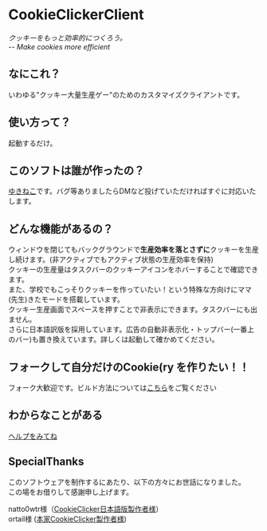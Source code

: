 # CookieClickerClient
*クッキーをもっと効率的につくろう。*  
*-- Make cookies more efficient*  
  
## なにこれ？
いわゆる"クッキー大量生産ゲー"のためのカスタマイズクライアントです。  
  
## 使い方って？
起動するだけ。  
  
## このソフトは誰が作ったの？
[ゆきねこ](https://twitter.com/hideki_0403)です。バグ等ありましたらDMなど投げていただければすぐに対応いたします。
  
## どんな機能があるの？
ウィンドウを閉じてもバックグラウンドで**生産効率を落とさずに**クッキーを生産し続けます。(非アクティブでもアクティブ状態の生産効率を保持)  
クッキーの生産量はタスクバーのクッキーアイコンをホバーすることで確認できます。  
また、学校でもこっそりクッキーを作っていたい！という特殊な方向けにママ(先生)きたモードを搭載しています。  
クッキー生産画面でスペースを押すことで非表示にできます。タスクバーにも出ません。  
さらに日本語訳版を採用しています。広告の自動非表示化・トップバー(一番上のバー)も置き換えています。詳しくは起動して確かめてください。

## フォークして自分だけのCookie(ry を作りたい！！
フォーク大歓迎です。ビルド方法については[こちら](https://github.com/hideki0403/CookieClickerClient/wiki/build)をご覧ください

## わからなことがある
[ヘルプをみてね](https://github.com/hideki0403/CookieClickerClient/wiki/help)

## SpecialThanks
このソフトウェアを制作するにあたり、以下の方々にお世話になりました。  
この場をお借りして感謝申し上げます。  
  
natto0wtr様（[CookieClicker日本語版製作者様](http://natto0wtr.web.fc2.com/CookieClicker/)）  
ortail様 ([本家CookieClicker製作者様](http://orteil.dashnet.org/))
